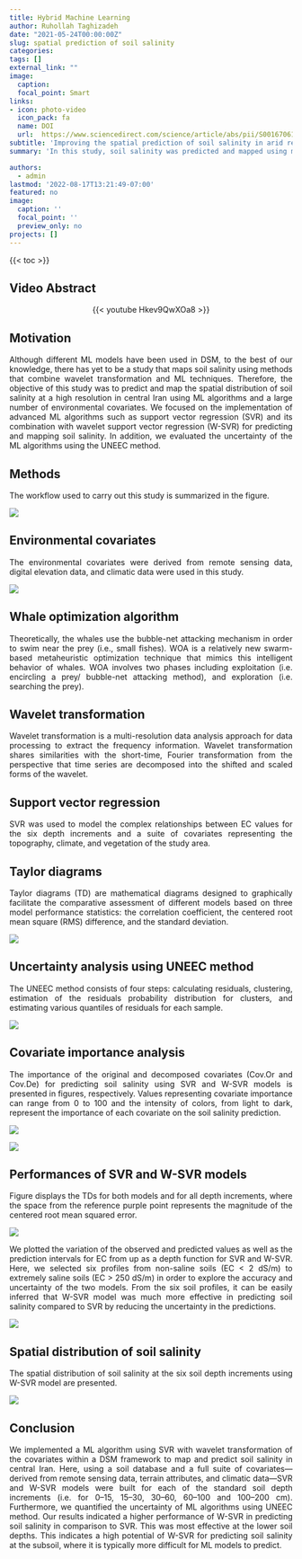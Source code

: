 ```yaml
---
title: Hybrid Machine Learning
author: Ruhollah Taghizadeh
date: "2021-05-24T00:00:00Z"
slug: spatial prediction of soil salinity
categories: 
tags: []
external_link: ""
image:
  caption: 
  focal_point: Smart
links:
- icon: photo-video
  icon_pack: fa
  name: DOI
  url:  https://www.sciencedirect.com/science/article/abs/pii/S0016706120325489
subtitle: 'Improving the spatial prediction of soil salinity in arid regions using wavelet transformation and support vector regression models'
summary: 'In this study, soil salinity was predicted and mapped using machine learning and digital soil mapping approaches. Specifically, support vector regression (SVR) was combined with wavelet transformation (W-SVR) of a wide range of environmental covariates derived from a digital elevation model, remote sensing, and climatic data. The results indicated that W-SVR performed better in predicting soil salinity.'

authors: 
  - admin
lastmod: '2022-08-17T13:21:49-07:00'
featured: no
image:
  caption: ''
  focal_point: ''
  preview_only: no
projects: []
---
```

{{< toc >}} 

## Video Abstract
<center>

{{< youtube Hkev9QwXOa8 >}}

</center>

## Motivation
<style>
body {
text-align: justify}
</style>
Although different ML models have been used in DSM, to the best of our knowledge, there has yet to be a study that maps soil salinity using methods that combine wavelet transformation and ML techniques. Therefore, the objective of this study was to predict and map the spatial distribution of soil salinity at a high resolution in central Iran using ML algorithms and a large number of environmental covariates. We focused on the implementation of advanced ML algorithms such as support vector regression (SVR) and its combination with wavelet support vector regression (W-SVR) for predicting and mapping soil salinity. In addition, we evaluated the uncertainty of the ML algorithms using the UNEEC method.

## Methods

The workflow used to carry out this study is summarized in the figure. 

![](fig1.png)

## Environmental covariates

The environmental covariates were derived from remote sensing data, digital elevation data, and climatic data were used in this study.

![](fig2.png)

## Whale optimization algorithm

Theoretically, the whales use the bubble-net attacking mechanism in order to swim near the prey (i.e., small fishes). WOA is a relatively new swarm-based metaheuristic optimization technique that mimics this intelligent behavior of whales. WOA involves two phases including exploitation (i.e. encircling a prey/ bubble-net attacking method), and exploration (i.e. searching the prey). 

## Wavelet transformation

Wavelet transformation is a multi-resolution data analysis approach for data processing to extract the frequency information. Wavelet transformation shares similarities with the short-time, Fourier transformation from the perspective that time series are decomposed into the shifted and scaled forms of the wavelet. 
## Support vector regression

SVR was used to model the complex relationships between EC values for the six depth increments and a suite of covariates representing the topography, climate, and vegetation of the study area.

## Taylor diagrams

Taylor diagrams (TD) are mathematical diagrams designed to graphically facilitate the comparative assessment of different models based on three model performance statistics: the correlation coefficient, the centered root mean square (RMS) difference, and the standard deviation. 

![](fig3.png)

## Uncertainty analysis using UNEEC method

The UNEEC method consists of four steps: calculating residuals, clustering, estimation of the residuals probability distribution for clusters, and estimating various quantiles of residuals for each sample.

![](fig4.png)

## Covariate importance analysis

The importance of the original and decomposed covariates (Cov.Or and Cov.De) for predicting soil salinity using SVR and W-SVR models is presented in figures, respectively. Values representing covariate importance can range from 0 to 100 and the intensity of colors, from light to dark, represent the importance of each covariate on the soil salinity prediction. 

![](fig5.png)

![](fig6.png)

## Performances of SVR and W-SVR models

Figure displays the TDs for both models and for all depth increments, where the space from the reference purple point represents the magnitude of the centered root mean squared error. 

![](fig7.png)

We plotted the variation of the observed and predicted values as well as the prediction intervals for EC from up as a depth function for SVR and W-SVR. Here, we selected six profiles from non-saline soils (EC < 2 dS/m) to extremely saline soils (EC > 250 dS/m) in order to explore the accuracy and uncertainty of the two models. From the six soil profiles, it can be easily inferred that W-SVR model was much more effective in predicting soil salinity compared to SVR by reducing the uncertainty in the predictions.

![](fig8.png)

## Spatial distribution of soil salinity

The spatial distribution of soil salinity at the six soil depth increments using W-SVR model are presented.

![](fig9.png)

## Conclusion

We implemented a ML algorithm using SVR with wavelet transformation of the covariates within a DSM framework to map and predict soil salinity in central Iran. Here, using a soil database and a full suite of covariates— derived from remote sensing data, terrain attributes, and climatic data—SVR and W-SVR models were built for each of the standard soil depth increments (i.e. for 0–15, 15–30, 30–60, 60–100 and 100–200 cm). Furthermore, we quantified the uncertainty of ML algorithms using UNEEC method. Our results indicated a higher performance of W-SVR in predicting soil salinity in comparison to SVR. This was most effective at the lower soil depths. This indicates a high potential of W-SVR for predicting soil salinity at the subsoil, where it is typically more difficult for ML models to predict.
